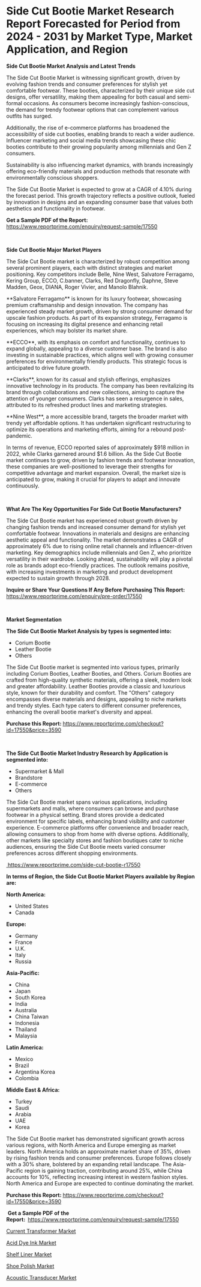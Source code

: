 <p><h1>Side Cut Bootie Market Research Report Forecasted for Period from 2024 -  2031 by Market Type, Market Application, and Region</h1></p><p><strong>Side Cut Bootie Market Analysis and Latest Trends</strong></p>
<p><p>The Side Cut Bootie Market is witnessing significant growth, driven by evolving fashion trends and consumer preferences for stylish yet comfortable footwear. These booties, characterized by their unique side cut designs, offer versatility, making them appealing for both casual and semi-formal occasions. As consumers become increasingly fashion-conscious, the demand for trendy footwear options that can complement various outfits has surged.</p><p>Additionally, the rise of e-commerce platforms has broadened the accessibility of side cut booties, enabling brands to reach a wider audience. Influencer marketing and social media trends showcasing these chic booties contribute to their growing popularity among millennials and Gen Z consumers. </p><p>Sustainability is also influencing market dynamics, with brands increasingly offering eco-friendly materials and production methods that resonate with environmentally conscious shoppers. </p><p>The Side Cut Bootie Market is expected to grow at a CAGR of 4.10% during the forecast period. This growth trajectory reflects a positive outlook, fueled by innovation in designs and an expanding consumer base that values both aesthetics and functionality in footwear.</p></p>
<p><strong>Get a Sample PDF of the Report:&nbsp;</strong> <a href="https://www.reportprime.com/enquiry/request-sample/17550?utm_campaign=75&utm_medium=2&utm_source=Github&utm_content=ia&utm_term=19112024&utm_id=side-cut-bootie">https://www.reportprime.com/enquiry/request-sample/17550</a></p>
<p>&nbsp;</p>
<p><strong>Side Cut Bootie Major Market Players</strong></p>
<p><p>The Side Cut Bootie market is characterized by robust competition among several prominent players, each with distinct strategies and market positioning. Key competitors include Belle, Nine West, Salvatore Ferragamo, Kering Group, ECCO, C.banner, Clarks, Red Dragonfly, Daphne, Steve Madden, Geox, DIANA, Roger Vivier, and Manolo Blahnik.</p><p>**Salvatore Ferragamo** is known for its luxury footwear, showcasing premium craftsmanship and design innovation. The company has experienced steady market growth, driven by strong consumer demand for upscale fashion products. As part of its expansion strategy, Ferragamo is focusing on increasing its digital presence and enhancing retail experiences, which may bolster its market share.</p><p>**ECCO**, with its emphasis on comfort and functionality, continues to expand globally, appealing to a diverse customer base. The brand is also investing in sustainable practices, which aligns well with growing consumer preferences for environmentally friendly products. This strategic focus is anticipated to drive future growth.</p><p>**Clarks**, known for its casual and stylish offerings, emphasizes innovative technology in its products. The company has been revitalizing its brand through collaborations and new collections, aiming to capture the attention of younger consumers. Clarks has seen a resurgence in sales, attributed to its refreshed product lines and marketing strategies.</p><p>**Nine West**, a more accessible brand, targets the broader market with trendy yet affordable options. It has undertaken significant restructuring to optimize its operations and marketing efforts, aiming for a rebound post-pandemic.</p><p>In terms of revenue, ECCO reported sales of approximately $918 million in 2022, while Clarks garnered around $1.6 billion. As the Side Cut Bootie market continues to grow, driven by fashion trends and footwear innovation, these companies are well-positioned to leverage their strengths for competitive advantage and market expansion. Overall, the market size is anticipated to grow, making it crucial for players to adapt and innovate continuously.</p></p>
<p>&nbsp;</p>
<p><strong>What Are The Key Opportunities For Side Cut Bootie Manufacturers?</strong></p>
<p><p>The Side Cut Bootie market has experienced robust growth driven by changing fashion trends and increased consumer demand for stylish yet comfortable footwear. Innovations in materials and designs are enhancing aesthetic appeal and functionality. The market demonstrates a CAGR of approximately 6% due to rising online retail channels and influencer-driven marketing. Key demographics include millennials and Gen Z, who prioritize versatility in their wardrobe. Looking ahead, sustainability will play a pivotal role as brands adopt eco-friendly practices. The outlook remains positive, with increasing investments in marketing and product development expected to sustain growth through 2028.</p></p>
<p><strong>Inquire or Share Your Questions If Any Before Purchasing This Report:</strong> <a href="https://www.reportprime.com/enquiry/pre-order/17550?utm_campaign=75&utm_medium=2&utm_source=Github&utm_content=ia&utm_term=19112024&utm_id=side-cut-bootie">https://www.reportprime.com/enquiry/pre-order/17550</a></p>
<p>&nbsp;</p>
<p><strong>Market Segmentation</strong></p>
<p><strong>The Side Cut Bootie Market Analysis by types is segmented into:</strong></p>
<p><ul><li>Corium Bootie</li><li>Leather Bootie</li><li>Others</li></ul></p>
<p><p>The Side Cut Bootie market is segmented into various types, primarily including Corium Booties, Leather Booties, and Others. Corium Booties are crafted from high-quality synthetic materials, offering a sleek, modern look and greater affordability. Leather Booties provide a classic and luxurious style, known for their durability and comfort. The "Others" category encompasses diverse materials and designs, appealing to niche markets and trendy styles. Each type caters to different consumer preferences, enhancing the overall bootie market's diversity and appeal.</p></p>
<p><strong>Purchase this Report:&nbsp;</strong><a href="https://www.reportprime.com/checkout?id=17550&price=3590&utm_campaign=75&utm_medium=2&utm_source=Github&utm_content=ia&utm_term=19112024&utm_id=side-cut-bootie">https://www.reportprime.com/checkout?id=17550&price=3590</a></p>
<p>&nbsp;</p>
<p><strong>The Side Cut Bootie Market Industry Research by Application is segmented into:</strong></p>
<p><ul><li>Supermarket & Mall</li><li>Brandstore</li><li>E-commerce</li><li>Others</li></ul></p>
<p><p>The Side Cut Bootie market spans various applications, including supermarkets and malls, where consumers can browse and purchase footwear in a physical setting. Brand stores provide a dedicated environment for specific labels, enhancing brand visibility and customer experience. E-commerce platforms offer convenience and broader reach, allowing consumers to shop from home with diverse options. Additionally, other markets like specialty stores and fashion boutiques cater to niche audiences, ensuring the Side Cut Bootie meets varied consumer preferences across different shopping environments.</p></p>
<p><a href="https://www.reportprime.com/side-cut-bootie-r17550?utm_campaign=75&utm_medium=2&utm_source=Github&utm_content=ia&utm_term=19112024&utm_id=side-cut-bootie">&nbsp;https://www.reportprime.com/side-cut-bootie-r17550</a></p>
<p><strong>In terms of Region, the Side Cut Bootie Market Players available by Region are:</strong></p>
<p>
    <p> <strong> North America: </strong>
        <ul>
            <li>United States</li>
            <li>Canada</li>
        </ul>
        </p> 
    <p> <strong> Europe: </strong>
        <ul>
            <li>Germany</li>
            <li>France</li>
            <li>U.K.</li>
            <li>Italy</li>
            <li>Russia</li>
        </ul>
        </p> 
    <p> <strong> Asia-Pacific: </strong>
        <ul>
            <li>China</li>
            <li>Japan</li>
            <li>South Korea</li>
            <li>India</li>
            <li>Australia</li>
            <li>China Taiwan</li>
            <li>Indonesia</li>
            <li>Thailand</li>
            <li>Malaysia</li>
        </ul>
        </p> 
    <p> <strong> Latin America: </strong>
        <ul>
            <li>Mexico</li>
            <li>Brazil</li>
            <li>Argentina Korea</li>
            <li>Colombia</li>
        </ul>
        </p> 
    <p> <strong> Middle East & Africa: </strong>
        <ul>
            <li>Turkey</li>
            <li>Saudi</li>
            <li>Arabia</li>
            <li>UAE</li>
            <li>Korea</li>
        </ul>
    </p>
    </p>
<p><p>The Side Cut Bootie market has demonstrated significant growth across various regions, with North America and Europe emerging as market leaders. North America holds an approximate market share of 35%, driven by rising fashion trends and consumer preferences. Europe follows closely with a 30% share, bolstered by an expanding retail landscape. The Asia-Pacific region is gaining traction, contributing around 25%, while China accounts for 10%, reflecting increasing interest in western fashion styles. North America and Europe are expected to continue dominating the market.</p></p>
<p><strong>Purchase this Report: </strong><a href="https://www.reportprime.com/checkout?id=17550&price=3590&utm_campaign=75&utm_medium=2&utm_source=Github&utm_content=ia&utm_term=19112024&utm_id=side-cut-bootie">https://www.reportprime.com/checkout?id=17550&price=3590</a></p>
<p>&nbsp;<strong>Get a Sample PDF of the Report:&nbsp;&nbsp;</strong><a href="https://www.reportprime.com/enquiry/request-sample/17550?utm_campaign=75&utm_medium=2&utm_source=Github&utm_content=ia&utm_term=19112024&utm_id=side-cut-bootie">https://www.reportprime.com/enquiry/request-sample/17550</a></p>
<p><strong></strong></p>
<p><p><a href="https://www.linkedin.com/pulse/current-transformer-market-global-regional-analysis-2024--iolaf?utm_campaign=75&utm_medium=2&utm_source=Github&utm_content=ia&utm_term=19112024&utm_id=side-cut-bootie">Current Transformer Market</a></p><p><a href="https://issuu.com/reportprime-2/docs/acid-dye-ink-market-size-2030.pptx_81d07ec1281920?utm_campaign=75&utm_medium=2&utm_source=Github&utm_content=ia&utm_term=19112024&utm_id=side-cut-bootie">Acid Dye Ink Market</a></p><p><a href="https://github.com/SamiaChowdhury801/Market-Research-Report-List-1/blob/main/shelf-liner-market.md?utm_campaign=75&utm_medium=2&utm_source=Github&utm_content=ia&utm_term=19112024&utm_id=side-cut-bootie">Shelf Liner Market</a></p><p><a href="https://github.com/LilianFaulkner65/Market-Research-Report-List-1/blob/main/shoe-polish-market.md?utm_campaign=75&utm_medium=2&utm_source=Github&utm_content=ia&utm_term=19112024&utm_id=side-cut-bootie">Shoe Polish Market</a></p><p><a href="https://www.linkedin.com/pulse/acoustic-transducer-market-industry-landscape-growth-trajectories-svabf?utm_campaign=75&utm_medium=2&utm_source=Github&utm_content=ia&utm_term=19112024&utm_id=side-cut-bootie">Acoustic Transducer Market</a></p></p>